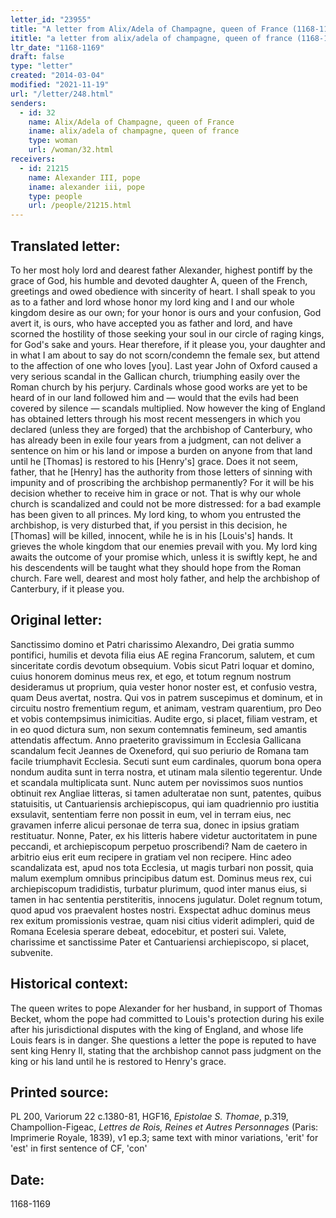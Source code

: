 ```yaml
---
letter_id: "23955"
title: "A letter from Alix/Adela of Champagne, queen of France (1168-1169)"
ititle: "a letter from alix/adela of champagne, queen of france (1168-1169)"
ltr_date: "1168-1169"
draft: false
type: "letter"
created: "2014-03-04"
modified: "2021-11-19"
url: "/letter/248.html"
senders:
  - id: 32
    name: Alix/Adela of Champagne, queen of France
    iname: alix/adela of champagne, queen of france
    type: woman
    url: /woman/32.html
receivers:
  - id: 21215
    name: Alexander III, pope
    iname: alexander iii, pope
    type: people
    url: /people/21215.html
---
```

<h2> Translated letter:</h2>To her most holy lord and dearest father Alexander, highest pontiff by the grace of God, his humble and devoted daughter A, queen of the French, greetings and owed obedience with sincerity of heart.
I shall speak to you as to a father and lord whose honor my lord king and I and our whole kingdom desire as our own; for your honor is ours and your confusion, God avert it, is ours, who have accepted you as father and lord, and have scorned the hostility of those seeking your soul in our circle of raging kings, for God's sake and yours.  Hear therefore, if it please you, your daughter and in what I am about to say do not scorn/condemn the female sex, but attend to the affection of one who loves [you].
Last year John of Oxford caused a very serious scandal in the Gallican church, triumphing easily over the Roman church by his perjury.  Cardinals whose good works are yet to be heard of in our land followed him and — would that the evils had been covered by silence — scandals multiplied.  Now however the king of England has obtained letters through his most recent messengers in which you declared (unless they are forged) that the archbishop of Canterbury, who has already been in exile four years from a  judgment, can not deliver a sentence on him or his land or impose a burden on anyone from that land until he [Thomas] is restored to his [Henry's] grace.  Does it not seem, father, that he [Henry] has the authority from those letters of sinning with impunity and of proscribing the archbishop permanently?  For it will be his decision whether to receive him in grace or not.
That is why our whole church is scandalized and could not be more distressed:  for a bad example has been given to all princes.  My lord king, to whom you entrusted the archbishop, is very disturbed that, if you persist in this decision, he [Thomas] will be killed, innocent, while he is in his [Louis's] hands.  It grieves the whole kingdom that our enemies prevail with you.  My lord king awaits the outcome of your promise which, unless it is swiftly kept, he and his descendents will be taught what they should hope from the Roman church.
Fare well, dearest and most holy father, and help the archbishop of Canterbury, if it please you.
<h2 class="mt-4"> Original letter:</h2>Sanctissimo domino et Patri charissimo Alexandro, Dei gratia summo pontifici, humilis et devota filia eius AE regina Francorum, salutem, et cum sinceritate cordis devotum obsequium.
Vobis sicut Patri loquar et domino, cuius honorem dominus meus rex, et ego, et totum regnum nostrum desideramus ut proprium, quia vester honor noster est, et confusio vestra, quam Deus avertat, nostra. Qui vos in patrem suscepimus et dominum, et in circuitu nostro frementium regum, et animam, vestram quarentium, pro Deo et vobis contempsimus inimicitias. Audite ergo, si placet, filiam vestram, et in eo quod dictura sum, non sexum contemnatis femineum, sed amantis attendatis affectum. Anno praeterito gravissimum in Ecclesia Gallicana scandalum fecit Jeannes de Oxeneford, qui suo periurio de Romana tam facile triumphavit Ecclesia. Secuti sunt eum cardinales, quorum bona opera nondum audita sunt in terra nostra, et utinam mala silentio tegerentur. Unde et scandala multiplicata sunt. Nunc autem per novissimos suos nuntios obtinuit rex Angliae litteras, si tamen adulteratae non sunt, patentes, quibus statuisitis, ut Cantuariensis archiepiscopus, qui iam quadriennio pro iustitia exsulavit, sententiam ferre non possit in eum, vel in terram eius, nec gravamen inferre alicui personae de terra sua, donec in ipsius gratiam restituatur. Nonne, Pater, ex his litteris habere videtur auctoritatem in pune peccandi, et archiepiscopum perpetuo proscribendi?  Nam de caetero in arbitrio eius erit eum recipere in gratiam vel non recipere. Hinc adeo scandalizata est, apud nos tota Ecclesia, ut magis turbari non possit, quia malum exemplum omnibus principibus datum est.
Dominus meus rex, cui archiepiscopum tradidistis, turbatur plurimum, quod inter manus eius, si tamen in hac sententia perstiteritis, innocens jugulatur.  Dolet regnum totum, quod apud vos praevalent hostes nostri. Exspectat adhuc dominus meus rex exitum promissionis vestrae, quam nisi citius viderit adimpleri, quid de Romana Ecelesia sperare debeat, edocebitur, et posteri sui. Valete, charissime et sanctissime Pater et Cantuariensi archiepiscopo, si placet, subvenite.
<h2 class="mt-4"> Historical context:</h2>The queen writes to pope Alexander for her husband, in support of Thomas Becket, whom the pope had committed to Louis's protection during his exile after his jurisdictional disputes with the king of England, and whose life Louis fears is in danger.  She questions a letter the pope is reputed to have sent king Henry II, stating that the archbishop cannot pass judgment on the king or his land until he is restored to Henry's grace.
<h2 class="mt-4"> Printed source:</h2><p>PL 200, Variorum 22 c.1380-81, HGF16, <em>Epistolae S. Thomae</em>, p.319, Champollion-Figeac, <em>Lettres de Rois, Reines et Autres Personnages</em> (Paris: Imprimerie Royale, 1839), v1 ep.3; same text with minor variations, 'erit' for 'est' in first sentence of CF, 'con'</p><h2 class="mt-4"> Date:</h2>1168-1169